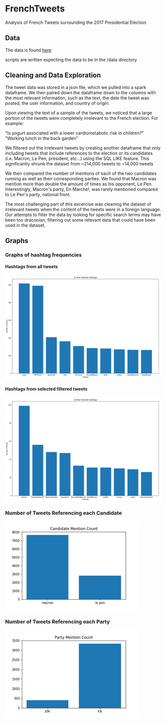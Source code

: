 # FrenchTweets
Analysis of French Tweets surrounding the 2017 Presidential Election
## Data
The data is found [here](https://s3.us-east-2.amazonaws.com/jgartner-test-data/twitter/zippedData.zip)

scripts are written expecting the data to be in the /data directory

## Cleaning and Data Exploration
The tweet data was stored in a json file, which we pulled into a spark dataframe.  We then paired down the dataframe down to the columns with the most relevant information, such as the text, the date the tweet was posted, the user information, and country of origin.  

Upon viewing the text of a sample of the tweets, we noticed that a large portion of the tweets were completely irrelevant to the French election.  For example:

"Is yogurt associated with a lower cardiometabolic risk in children?"
"Working lunch in the back garden"

We filtered out the irrelevant tweets by creating another dataframe that only including tweets that include references to the election or its candidates (i.e. Macron, Le Pen, président, etc...) using the SQL LIKE feature.  This significantly shrunk the dataset from ~214,000 tweets to ~14,000 tweets  

We then compared the number of mentions of each of the two candidates running as well as their corresponding parties.  We found that Macron was mention more than double the amount of times as his opponent, Le Pen.  Interestingly, Macron's party, En Marche!, was rarely mentioned compared to Le Pen's party, national front.



The most challenging part of this excercise was cleaning the dataset of irrelevant tweets when the content of the tweets were in a foreign language. Our attempts to filter the data by looking for specific search terms may have been too draconian, filtering out some relevant data that could have been used in the dataset.


## Graphs

### Graphs of hashtag frequencies
#### Hashtags from all tweets
![Graph of hastags from all tweets](pics/hashtags_all_data.png)

#### Hashtags from selected filtered tweets
![Graph of hashtags from selected tweets](pics/hashtags.png)


### Number of Tweets Referencing each Candidate
![Number of Tweets Referencing each Candidate](pics/Candidate_Mention_Count.png)

### Number of Tweets Referencing each Party
![Number of Tweets Referencing each Party](pics/Party_Mention_Count.png)
